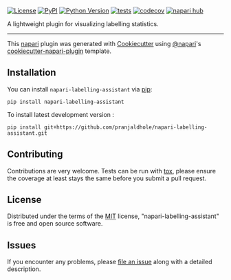 
[![License](https://img.shields.io/pypi/l/napari-labelling-assistant.svg?color=green)](https://github.com/pranjaldhole/napari-labelling-assistant/raw/main/LICENSE)
[![PyPI](https://img.shields.io/pypi/v/napari-labelling-assistant.svg?color=green)](https://pypi.org/project/napari-labelling-assistant)
[![Python Version](https://img.shields.io/pypi/pyversions/napari-labelling-assistant.svg?color=green)](https://python.org)
[![tests](https://github.com/pranjaldhole/napari-labelling-assistant/workflows/tests/badge.svg)](https://github.com/pranjaldhole/napari-labelling-assistant/actions)
[![codecov](https://codecov.io/gh/pranjaldhole/napari-labelling-assistant/branch/main/graph/badge.svg)](https://codecov.io/gh/pranjaldhole/napari-labelling-assistant)
[![napari hub](https://img.shields.io/endpoint?url=https://api.napari-hub.org/shields/napari-labelling-assistant)](https://napari-hub.org/plugins/napari-labelling-assistant)

A lightweight plugin for visualizing labelling statistics.

----------------------------------

This [napari] plugin was generated with [Cookiecutter] using [@napari]'s [cookiecutter-napari-plugin] template.

<!--
Don't miss the full getting started guide to set up your new package:
https://github.com/napari/cookiecutter-napari-plugin#getting-started

and review the napari docs for plugin developers:
https://napari.org/plugins/stable/index.html
-->

## Installation

You can install `napari-labelling-assistant` via [pip]:

    pip install napari-labelling-assistant



To install latest development version :

    pip install git+https://github.com/pranjaldhole/napari-labelling-assistant.git


## Contributing

Contributions are very welcome. Tests can be run with [tox], please ensure
the coverage at least stays the same before you submit a pull request.

## License

Distributed under the terms of the [MIT] license,
"napari-labelling-assistant" is free and open source software.

## Issues

If you encounter any problems, please [file an issue] along with a detailed description.

[napari]: https://github.com/napari/napari
[Cookiecutter]: https://github.com/audreyr/cookiecutter
[@napari]: https://github.com/napari
[MIT]: http://opensource.org/licenses/MIT
[BSD-3]: http://opensource.org/licenses/BSD-3-Clause
[GNU GPL v3.0]: http://www.gnu.org/licenses/gpl-3.0.txt
[GNU LGPL v3.0]: http://www.gnu.org/licenses/lgpl-3.0.txt
[Apache Software License 2.0]: http://www.apache.org/licenses/LICENSE-2.0
[Mozilla Public License 2.0]: https://www.mozilla.org/media/MPL/2.0/index.txt
[cookiecutter-napari-plugin]: https://github.com/napari/cookiecutter-napari-plugin

[file an issue]: https://github.com/pranjaldhole/napari-labelling-assistant/issues

[napari]: https://github.com/napari/napari
[tox]: https://tox.readthedocs.io/en/latest/
[pip]: https://pypi.org/project/pip/
[PyPI]: https://pypi.org/


